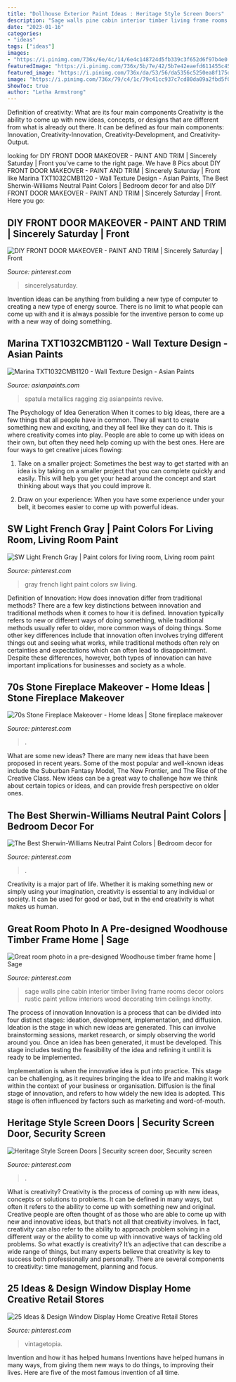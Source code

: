 ```yaml
---
title: "Dollhouse Exterior Paint Ideas : Heritage Style Screen Doors"
description: "Sage walls pine cabin interior timber living frame rooms decor colors rustic paint yellow interiors wood decorating trim ceilings knotty"
date: "2023-01-16"
categories:
- "ideas"
tags: ["ideas"]
images:
- "https://i.pinimg.com/736x/6e/4c/14/6e4c148724d5fb339c3f652d6f97b4e0.jpg"
featuredImage: "https://i.pinimg.com/736x/5b/7e/42/5b7e42eaefd611455c4525053bcb4d23.jpg"
featured_image: "https://i.pinimg.com/736x/da/53/56/da5356c5250ea8f175df70f551b30883.jpg"
image: "https://i.pinimg.com/736x/79/c4/1c/79c41cc937c7cd80da09a2fbd5f0552c--sage-green-walls-sage-green-painted-rooms.jpg"
ShowToc: true
author: "Letha Armstrong"
---
```



Definition of creativity: What are its four main components
Creativity is the ability to come up with new ideas, concepts, or designs that are different from what is already out there. It can be defined as four main components: Innovation, Creativity-Innovation, Creativity-Development, and Creativity-Output.

	

		
looking for DIY FRONT DOOR MAKEOVER - PAINT AND TRIM | Sincerely Saturday | Front you've came to the right page. We have 8 Pics about DIY FRONT DOOR MAKEOVER - PAINT AND TRIM | Sincerely Saturday | Front like Marina TXT1032CMB1120 - Wall Texture Design - Asian Paints, The Best Sherwin-Williams Neutral Paint Colors | Bedroom decor for and also DIY FRONT DOOR MAKEOVER - PAINT AND TRIM | Sincerely Saturday | Front. Here you go:
		
    
## DIY FRONT DOOR MAKEOVER - PAINT AND TRIM | Sincerely Saturday | Front

<img loading=lazy src="https://i.pinimg.com/736x/5b/7e/42/5b7e42eaefd611455c4525053bcb4d23.jpg" onerror="this.onerror=null;this.src='https://tse2.mm.bing.net/th?id=OIP.WwZ-IhjSz_zzABJpMv2FOwHaLF&amp;pid=15.1';" alt="DIY FRONT DOOR MAKEOVER - PAINT AND TRIM | Sincerely Saturday | Front">

_Source: pinterest.com_

>sincerelysaturday. 

	

Invention ideas can be anything from building a new type of computer to creating a new type of energy source. There is no limit to what people can come up with and it is always possible for the inventive person to come up with a new way of doing something.

    
## Marina TXT1032CMB1120 - Wall Texture Design - Asian Paints

<img loading=lazy src="https://www.asianpaints.com/content/dam/asian_paints/textures/room-shots/interior-texture-room-shots-asian-paints-TXT1032CMB1120.jpg" onerror="this.onerror=null;this.src='https://tse2.mm.bing.net/th?id=OIP.ZD2i3oarJTTRO7bevooiHgHaGK&amp;pid=15.1';" alt="Marina TXT1032CMB1120 - Wall Texture Design - Asian Paints">

_Source: asianpaints.com_

>spatula metallics ragging zig asianpaints revive. 

	

The Psychology of Idea Generation
When it comes to big ideas, there are a few things that all people have in common. They all want to create something new and exciting, and they all feel like they can do it. This is where creativity comes into play. People are able to come up with ideas on their own, but often they need help coming up with the best ones. Here are four ways to get creative juices flowing:
1. Take on a smaller project: Sometimes the best way to get started with an idea is by taking on a smaller project that you can complete quickly and easily. This will help you get your head around the concept and start thinking about ways that you could improve it.

2. Draw on your experience: When you have some experience under your belt, it becomes easier to come up with powerful ideas.

    
## SW Light French Gray | Paint Colors For Living Room, Living Room Paint

<img loading=lazy src="https://i.pinimg.com/736x/07/33/1c/07331c4f8b3d7264a3c8542772d92552.jpg" onerror="this.onerror=null;this.src='https://tse2.mm.bing.net/th?id=OIP.m7PiOKGTdS7SnknPuiIT_AHaLH&amp;pid=15.1';" alt="SW Light French Gray | Paint colors for living room, Living room paint">

_Source: pinterest.com_

>gray french light paint colors sw living. 

	

Definition of Innovation: How does innovation differ from traditional methods?
There are a few key distinctions between innovation and traditional methods when it comes to how it is defined. Innovation typically refers to new or different ways of doing something, while traditional methods usually refer to older, more common ways of doing things. Some other key differences include that innovation often involves trying different things out and seeing what works, while traditional methods often rely on certainties and expectations which can often lead to disappointment. Despite these differences, however, both types of innovation can have important implications for businesses and society as a whole.

    
## 70s Stone Fireplace Makeover - Home Ideas | Stone Fireplace Makeover

<img loading=lazy src="https://i.pinimg.com/736x/d7/0b/ad/d70badc2e5aff11c47327799b58621b0.jpg" onerror="this.onerror=null;this.src='https://tse1.mm.bing.net/th?id=OIP.mWlaj159yXbYV7FLuQcCmgHaLG&amp;pid=15.1';" alt="70s Stone Fireplace Makeover - Home Ideas | Stone fireplace makeover">

_Source: pinterest.com_

>. 

	

What are some new ideas?
There are many new ideas that have been proposed in recent years. Some of the most popular and well-known ideas include the Suburban Fantasy Model, The New Frontier, and The Rise of the Creative Class. New ideas can be a great way to challenge how we think about certain topics or ideas, and can provide fresh perspective on older ones.

    
## The Best Sherwin-Williams Neutral Paint Colors | Bedroom Decor For

<img loading=lazy src="https://i.pinimg.com/736x/da/53/56/da5356c5250ea8f175df70f551b30883.jpg" onerror="this.onerror=null;this.src='https://tse3.mm.bing.net/th?id=OIP.dVcGEadyOOaxvsdFk5DcHgHaK8&amp;pid=15.1';" alt="The Best Sherwin-Williams Neutral Paint Colors | Bedroom decor for">

_Source: pinterest.com_

>. 

	

Creativity is a major part of life. Whether it is making something new or simply using your imagination, creativity is essential to any individual or society. It can be used for good or bad, but in the end creativity is what makes us human.

    
## Great Room Photo In A Pre-designed Woodhouse Timber Frame Home | Sage

<img loading=lazy src="https://i.pinimg.com/736x/79/c4/1c/79c41cc937c7cd80da09a2fbd5f0552c--sage-green-walls-sage-green-painted-rooms.jpg" onerror="this.onerror=null;this.src='https://tse4.mm.bing.net/th?id=OIP.YIGUFjJq8Hbaq2heUv007AHaLG&amp;pid=15.1';" alt="Great room photo in a pre-designed Woodhouse timber frame home | Sage">

_Source: pinterest.com_

>sage walls pine cabin interior timber living frame rooms decor colors rustic paint yellow interiors wood decorating trim ceilings knotty. 

	

The process of innovation
Innovation is a process that can be divided into four distinct stages: ideation, development, implementation, and diffusion.
Ideation is the stage in which new ideas are generated. This can involve brainstorming sessions, market research, or simply observing the world around you. Once an idea has been generated, it must be developed. This stage includes testing the feasibility of the idea and refining it until it is ready to be implemented.

Implementation is when the innovative idea is put into practice. This stage can be challenging, as it requires bringing the idea to life and making it work within the context of your business or organisation. Diffusion is the final stage of innovation, and refers to how widely the new idea is adopted. This stage is often influenced by factors such as marketing and word-of-mouth.

    
## Heritage Style Screen Doors | Security Screen Door, Security Screen

<img loading=lazy src="https://i.pinimg.com/736x/ae/cc/b8/aeccb8c85f0eee0ff5188a21bf8a78f5.jpg" onerror="this.onerror=null;this.src='https://tse4.mm.bing.net/th?id=OIP.I-O63wWLrF1nFkcZwhflNwHaJ3&amp;pid=15.1';" alt="Heritage Style Screen Doors | Security screen door, Security screen">

_Source: pinterest.com_

>. 

	

What is creativity?
Creativity is the process of coming up with new ideas, concepts or solutions to problems. It can be defined in many ways, but often it refers to the ability to come up with something new and original. Creative people are often thought of as those who are able to come up with new and innovative ideas, but that’s not all that creativity involves. In fact, creativity can also refer to the ability to approach problem solving in a different way or the ability to come up with innovative ways of tackling old problems.
So what exactly is creativity? It’s an adjective that can describe a wide range of things, but many experts believe that creativity is key to success both professionally and personally. There are several components to creativity: time management, planning and focus.

    
## 25 Ideas &amp; Design Window Display Home Creative Retail Stores

<img loading=lazy src="https://i.pinimg.com/736x/6e/4c/14/6e4c148724d5fb339c3f652d6f97b4e0.jpg" onerror="this.onerror=null;this.src='https://tse3.mm.bing.net/th?id=OIP.z0atWeyI-rA-HYP64XffzgHaMX&amp;pid=15.1';" alt="25 Ideas &amp; Design Window Display Home Creative Retail Stores">

_Source: pinterest.com_

>vintagetopia. 

	

Invention and how it has helped humans
Inventions have helped humans in many ways, from giving them new ways to do things, to improving their lives. Here are five of the most famous invention of all time.


